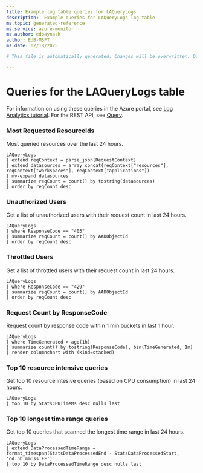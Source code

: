 ```yaml
---
title: Example log table queries for LAQueryLogs
description:  Example queries for LAQueryLogs log table
ms.topic: generated-reference
ms.service: azure-monitor
ms.author: edbaynash
author: EdB-MSFT
ms.date: 02/18/2025

# This file is automatically generated. Changes will be overwritten. Do not change this file directly. 

---
```


# Queries for the LAQueryLogs table

For information on using these queries in the Azure portal, see [Log Analytics tutorial](/azure/azure-monitor/logs/log-analytics-tutorial). For the REST API, see [Query](/rest/api/loganalytics/query).


### Most Requested ResourceIds  


Most queried resources over the last 24 hours.  

```query
LAQueryLogs
| extend reqContext = parse_json(RequestContext)
| extend datasources = array_concat(reqContext["resources"], reqContext["workspaces"], reqContext["applications"])
| mv-expand datasources
| summarize reqCount = count() by tostring(datasources)
| order by reqCount desc
```



### Unauthorized Users  


Get a list of unauthorized users with their request count in last 24 hours.  

```query
LAQueryLogs
| where ResponseCode == "403"
| summarize reqCount = count() by AADObjectId
| order by reqCount desc
```



### Throttled Users  


Get a list of throttled users with their request count in last 24 hours.  

```query
LAQueryLogs
| where ResponseCode == "429"
| summarize reqCount = count() by AADObjectId
| order by reqCount desc
```



### Request Count by ResponseCode  


Request count by response code within 1 min buckets in last 1 hour.  

```query
LAQueryLogs
| where TimeGenerated > ago(1h)
| summarize count() by tostring(ResponseCode), bin(TimeGenerated, 1m)
| render columnchart with (kind=stacked)
```



### Top 10 resource intensive queries  


Get top 10 resource intesive queries (based on CPU consumption) in last 24 hours.  

```query
LAQueryLogs
| top 10 by StatsCPUTimeMs desc nulls last 
```



### Top 10 longest time range queries  


Get top 10 queries that scanned the longest time range in last 24 hours.  

```query
LAQueryLogs
| extend DataProcessedTimeRange = format_timespan(StatsDataProcessedEnd - StatsDataProcessedStart, 'dd.hh:mm:ss:FF')
| top 10 by DataProcessedTimeRange desc nulls last 
```

